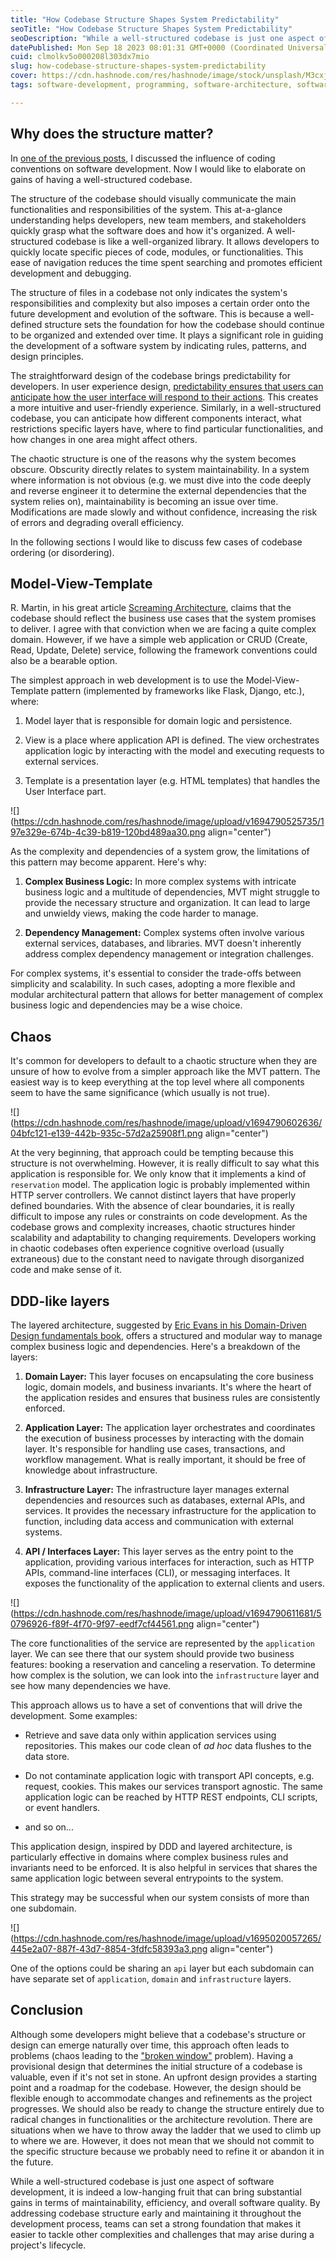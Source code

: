```yaml
---
title: "How Codebase Structure Shapes System Predictability"
seoTitle: "How Codebase Structure Shapes System Predictability"
seoDescription: "While a well-structured codebase is just one aspect of software development, it is indeed a low-hanging fruit that can bring substantial gains."
datePublished: Mon Sep 18 2023 08:01:31 GMT+0000 (Coordinated Universal Time)
cuid: clmolkv5o000208l303dx7mio
slug: how-codebase-structure-shapes-system-predictability
cover: https://cdn.hashnode.com/res/hashnode/image/stock/unsplash/M3cxjDNiLlQ/upload/c612fd8b81588f729408b112f7c2c686.jpeg
tags: software-development, programming, software-architecture, software-engineering

---
```


## Why does the structure matter?

In [one of the previous posts](https://jorzel.hashnode.dev/the-power-of-conventions-in-software-development), I discussed the influence of coding conventions on software development. Now I would like to elaborate on gains of having a well-structured codebase.

The structure of the codebase should visually communicate the main functionalities and responsibilities of the system. This at-a-glance understanding helps developers, new team members, and stakeholders quickly grasp what the software does and how it's organized. A well-structured codebase is like a well-organized library. It allows developers to quickly locate specific pieces of code, modules, or functionalities. This ease of navigation reduces the time spent searching and promotes efficient development and debugging.

The structure of files in a codebase not only indicates the system's responsibilities and complexity but also imposes a certain order onto the future development and evolution of the software. This is because a well-defined structure sets the foundation for how the codebase should continue to be organized and extended over time. It plays a significant role in guiding the development of a software system by indicating rules, patterns, and design principles.

The straightforward design of the codebase brings predictability for developers. In user experience design, [predictability ensures that users can anticipate how the user interface will respond to their actions](https://www.uxdox.com/ux-design-articles/predictability-of-a-function). This creates a more intuitive and user-friendly experience. Similarly, in a well-structured codebase, you can anticipate how different components interact, what restrictions specific layers have, where to find particular functionalities, and how changes in one area might affect others.

The chaotic structure is one of the reasons why the system becomes obscure. Obscurity directly relates to system maintainability. In a system where information is not obvious (e.g. we must dive into the code deeply and reverse engineer it to determine the external dependencies that the system relies on), maintainability is becoming an issue over time. Modifications are made slowly and without confidence, increasing the risk of errors and degrading overall efficiency.

In the following sections I would like to discuss few cases of codebase ordering (or disordering).

## Model-View-Template

R. Martin, in his great article [Screaming Architecture](https://blog.cleancoder.com/uncle-bob/2011/09/30/Screaming-Architecture.html), claims that the codebase should reflect the business use cases that the system promises to deliver. I agree with that conviction when we are facing a quite complex domain. However, if we have a simple web application or CRUD (Create, Read, Update, Delete) service, following the framework conventions could also be a bearable option.

The simplest approach in web development is to use the Model-View-Template pattern (implemented by frameworks like Flask, Django, etc.), where:

1. Model layer that is responsible for domain logic and persistence.
    
2. View is a place where application API is defined. The view orchestrates application logic by interacting with the model and executing requests to external services.
    
3. Template is a presentation layer (e.g. HTML templates) that handles the User Interface part.
    

![](https://cdn.hashnode.com/res/hashnode/image/upload/v1694790525735/197e329e-674b-4c39-b819-120bd489aa30.png align="center")

As the complexity and dependencies of a system grow, the limitations of this pattern may become apparent. Here's why:

1. **Complex Business Logic:** In more complex systems with intricate business logic and a multitude of dependencies, MVT might struggle to provide the necessary structure and organization. It can lead to large and unwieldy views, making the code harder to manage.
    
2. **Dependency Management:** Complex systems often involve various external services, databases, and libraries. MVT doesn't inherently address complex dependency management or integration challenges.
    

For complex systems, it's essential to consider the trade-offs between simplicity and scalability. In such cases, adopting a more flexible and modular architectural pattern that allows for better management of complex business logic and dependencies may be a wise choice.

## Chaos

It's common for developers to default to a chaotic structure when they are unsure of how to evolve from a simpler approach like the MVT pattern. The easiest way is to keep everything at the top level where all components seem to have the same significance (which usually is not true).

![](https://cdn.hashnode.com/res/hashnode/image/upload/v1694790602636/04bfc121-e139-442b-935c-57d2a25908f1.png align="center")

At the very beginning, that approach could be tempting because this structure is not overwhelming. However, it is really difficult to say what this application is responsible for. We only know that it implements a kind of `reservation` model. The application logic is probably implemented within HTTP server controllers. We cannot distinct layers that have properly defined boundaries. With the absence of clear boundaries, it is really difficult to impose any rules or constraints on code development. As the codebase grows and complexity increases, chaotic structures hinder scalability and adaptability to changing requirements. Developers working in chaotic codebases often experience cognitive overload (usually extraneous) due to the constant need to navigate through disorganized code and make sense of it.

## DDD-like layers

The layered architecture, suggested by [Eric Evans in his Domain-Driven Design fundamentals book](https://www.amazon.com/Domain-Driven-Design-Tackling-Complexity-Software/dp/0321125215), offers a structured and modular way to manage complex business logic and dependencies. Here's a breakdown of the layers:

1. **Domain Layer:** This layer focuses on encapsulating the core business logic, domain models, and business invariants. It's where the heart of the application resides and ensures that business rules are consistently enforced.
    
2. **Application Layer:** The application layer orchestrates and coordinates the execution of business processes by interacting with the domain layer. It's responsible for handling use cases, transactions, and workflow management. What is really important, it should be free of knowledge about infrastructure.
    
3. **Infrastructure Layer:** The infrastructure layer manages external dependencies and resources such as databases, external APIs, and services. It provides the necessary infrastructure for the application to function, including data access and communication with external systems.
    
4. **API / Interfaces Layer:** This layer serves as the entry point to the application, providing various interfaces for interaction, such as HTTP APIs, command-line interfaces (CLI), or messaging interfaces. It exposes the functionality of the application to external clients and users.
    

![](https://cdn.hashnode.com/res/hashnode/image/upload/v1694790611681/50796926-f89f-4f70-9f97-eedf7cf44561.png align="center")

The core functionalities of the service are represented by the `application` layer. We can see there that our system should provide two business features: booking a reservation and canceling a reservation. To determine how complex is the solution, we can look into the `infrastructure` layer and see how many dependencies we have.

This approach allows us to have a set of conventions that will drive the development. Some examples:

* Retrieve and save data only within application services using repositories. This makes our code clean of *ad hoc* data flushes to the data store.
    
* Do not contaminate application logic with transport API concepts, e.g. request, cookies. This makes our services transport agnostic. The same application logic can be reached by HTTP REST endpoints, CLI scripts, or event handlers.
    
* and so on...
    

This application design, inspired by DDD and layered architecture, is particularly effective in domains where complex business rules and invariants need to be enforced. It is also helpful in services that shares the same application logic between several entrypoints to the system.

This strategy may be successful when our system consists of more than one subdomain.

![](https://cdn.hashnode.com/res/hashnode/image/upload/v1695020057265/445e2a07-887f-43d7-8854-3fdfc58393a3.png align="center")

One of the options could be sharing an `api` layer but each subdomain can have separate set of `application`, `domain` and `infrastructure` layers.

## Conclusion

Although some developers might believe that a codebase's structure or design can emerge naturally over time, this approach often leads to problems (chaos leading to the ["broken window"](https://en.wikipedia.org/wiki/Broken_windows_theory) problem). Having a provisional design that determines the initial structure of a codebase is valuable, even if it's not set in stone. An upfront design provides a starting point and a roadmap for the codebase. However, the design should be flexible enough to accommodate changes and refinements as the project progresses. We should also be ready to change the structure entirely due to radical changes in functionalities or the architecture revolution. There are situations when we have to throw away the ladder that we used to climb up to where we are. However, it does not mean that we should not commit to the specific structure because we probably need to refine it or abandon it in the future.

While a well-structured codebase is just one aspect of software development, it is indeed a low-hanging fruit that can bring substantial gains in terms of maintainability, efficiency, and overall software quality. By addressing codebase structure early and maintaining it throughout the development process, teams can set a strong foundation that makes it easier to tackle other complexities and challenges that may arise during a project's lifecycle.